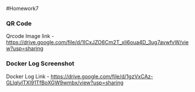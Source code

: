 #Homework7
### QR Code
Qrcode Image link - https://drive.google.com/file/d/1ICxJZO6Cm2T_xli6oua4D_3ug7avwfvW/view?usp=sharing
### Docker Log Screenshot
Docker Log Link - https://drive.google.com/file/d/1gzVxCAz-GLlqlyITXl91TfBoXGW9wmbx/view?usp=sharing
